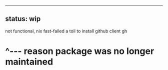 ---
status: wip
----
not functional, nix fast-failed a toil to install github client gh
# ^--- reason package was no longer maintained

